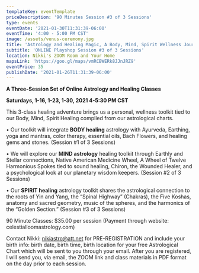 ```yaml
---
templateKey: eventTemplate
priceDescription: '90 Minutes Session #3 of 3 Sessions'
type: events
eventDate: '2021-01-30T11:31:39-06:00'
eventTime: '4:00 - 5:00 PM CST'
image: /assets/venus-ceremony.jpg
title: 'Astrology and Healing Magic, A Body, Mind, Spirit Wellness Journey'
subtitle: 'ONLINE Playshop Session #3 of 3 Sessions'
location: Nikki's ZOOM Room and Your Home
mapsLink: 'https://goo.gl/maps/vmRCBWERk8JJnJRZ9'
eventPrice: 35
publishDate: '2021-01-26T11:31:39-06:00'
---
```

 **A Three-Session Set of Online Astrology and Healing Classes**

**Saturdays, 1-16, 1-23, 1-30, 2021   4-5:30 PM CST** 

This 3-class healing adventure brings us a personal, wellness toolkit tied to our Body, Mind, Spirit Healing compiled from our astrological charts.  

•	Our toolkit will integrate **BODY healing** astrology with Ayurveda, Earthing, yoga and mantras, color therapy, essential oils, Bach Flowers, and healing gems and stones.  (Session #1 of 3 Sessions)

•	We will explore our **MIND astrology** healing toolkit through Earthly and Stellar connections, Native American Medicine Wheel, A Wheel of Twelve Harmonious Spokes tied to sound healing, Chiron, the Wounded Healer, and a psychological look at our planetary wisdom keepers. (Session #2 of 3 Sessions)

•	Our **SPIRIT healing** astrology toolkit shares the astrological connection to the roots of Yin and Yang, the “Spinal Highway” (Chakras), the Five Koshas, anatomy and sacred geometry, music of the spheres, and the harmonics of the “Golden Section.”  (Session #3 of 3 Sessions)

90 Minute Classes: $35.00 per session  (Payment through website: celestialloomastrology.com)

Contact Nikki: nikiastro@att.net for PRE-REGISTRATION and include your birth info: birth date, birth time, birth location for your free Astrological Chart which will be sent to you through your email.  After you are registered, I will send you, via email, the ZOOM link and class materials in PDF format on the day prior to each session.
